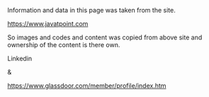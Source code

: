 


Information and data in this page was taken from the site.

https://www.javatpoint.com

So images and codes and content was copied from above site and ownership of the content is there own.


Linkedin

&

https://www.glassdoor.com/member/profile/index.htm

